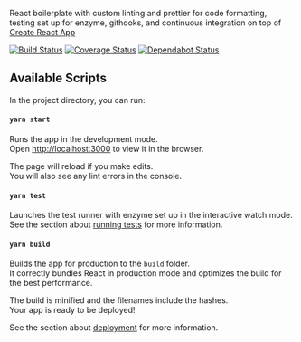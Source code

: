 React boilerplate with custom linting and prettier for code formatting, testing set up for enzyme, githooks, and continuous integration on top of [Create React App](https://github.com/facebook/create-react-app)

[![Build Status](https://travis-ci.org/bstenm/my-react-boilerplate.svg?branch=master)](https://travis-ci.org/bstenm/my-react-boilerplate) [![Coverage Status](https://coveralls.io/repos/github/bstenm/my-react-boilerplate/badge.svg?branch=master)](https://coveralls.io/github/bstenm/my-react-boilerplate?branch=master) [![Dependabot Status](https://api.dependabot.com/badges/status?host=github&repo=bstenm/my-react-boilerplate)](https://dependabot.com)

## Available Scripts

In the project directory, you can run:

#### `yarn start`

Runs the app in the development mode.<br>
Open [http://localhost:3000](http://localhost:3000) to view it in the browser.

The page will reload if you make edits.<br>
You will also see any lint errors in the console.

#### `yarn test`

Launches the test runner with enzyme set up in the interactive watch mode.<br>
See the section about [running tests](https://facebook.github.io/create-react-app/docs/running-tests) for more information.

#### `yarn build`

Builds the app for production to the `build` folder.<br>
It correctly bundles React in production mode and optimizes the build for the best performance.

The build is minified and the filenames include the hashes.<br>
Your app is ready to be deployed!

See the section about [deployment](https://facebook.github.io/create-react-app/docs/deployment) for more information.
